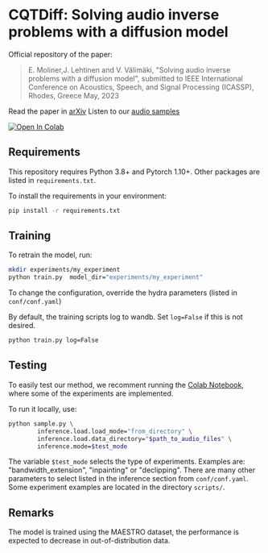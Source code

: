 # CQTDiff: Solving audio inverse problems with a diffusion model

Official repository of the paper:

> E. Moliner,J. Lehtinen and V. Välimäki, "Solving audio inverse problems with a diffusion model", submitted to IEEE International Conference on Acoustics, Speech, and Signal Processing (ICASSP), Rhodes, Greece May, 2023


Read the paper in [arXiv](https://arxiv.org/abs/2210.15228)
Listen to our [audio samples](http://research.spa.aalto.fi/publications/papers/icassp23-cqt-diff/)


[![Open In Colab](https://colab.research.google.com/assets/colab-badge.svg)](https://colab.research.google.com/github/eloimoliner/CQTdiff/blob/main/notebook/demo.ipynb)

## Requirements
This repository requires Python 3.8+ and Pytorch 1.10+. Other packages are listed in `requirements.txt`.

To install the requirements in your environment:
```bash
pip install -r requirements.txt
```

## Training
To retrain the model, run:

```bash
mkdir experiments/my_experiment
python train.py  model_dir="experiments/my_experiment"
```

To change the configuration, override the hydra parameters (listed in `conf/conf.yaml`)

By default, the training scripts log to wandb. Set `log=False` if this is not desired.
```bash
python train.py log=False
```

## Testing

To easily test our method, we recomment running the [Colab Notebook](https://colab.research.google.com/github/eloimoliner/CQTdiff/blob/main/notebook/demo.ipynb), where some of the experiments are implemented.

To run it locally, use:
```bash
python sample.py \
        inference.load.load_mode="from_directory" \
        inference.load.data_directory="$path_to_audio_files" \
        inference.mode=$test_mode
```
The variable `$test_mode` selects the type of experiments. Examples are: "bandwidth_extension", "inpainting" or "declipping". There are many other parameters to select listed in the inference section from `conf/conf.yaml`. Some experiment examples are located in the directory `scripts/`.

## Remarks

The model is trained using the MAESTRO dataset, the performance is expected to decrease in out-of-distribution data.
